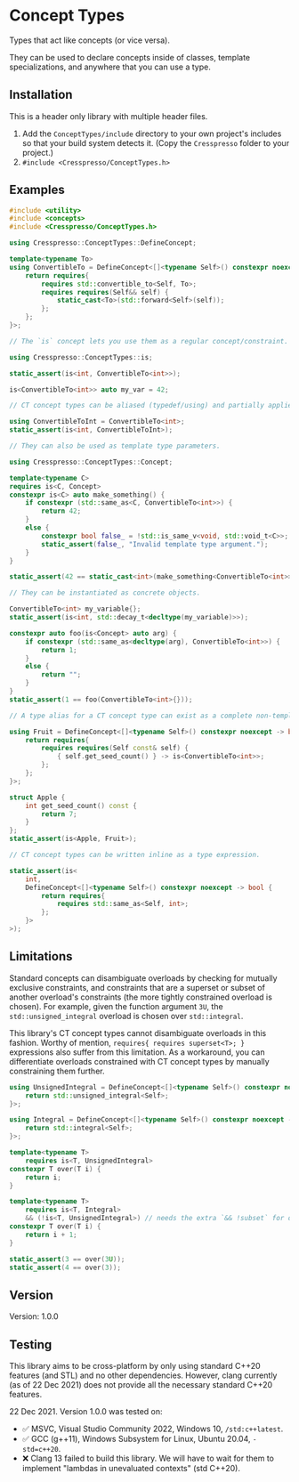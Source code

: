 
# Concept Types

Types that act like concepts (or vice versa).

They can be used to declare concepts inside of classes, template specializations, and anywhere that you can use a type.

## Installation

This is a header only library with multiple header files.

1. Add the `ConceptTypes/include` directory to your own project's includes so that your build system detects it. (Copy the `Cresspresso` folder to your project.)
2. `#include <Cresspresso/ConceptTypes.h>`

## Examples

```cpp
#include <utility>
#include <concepts>
#include <Cresspresso/ConceptTypes.h>

using Cresspresso::ConceptTypes::DefineConcept;

template<typename To>
using ConvertibleTo = DefineConcept<[]<typename Self>() constexpr noexcept -> bool {
	return requires{
		requires std::convertible_to<Self, To>;
		requires requires(Self&& self) {
			static_cast<To>(std::forward<Self>(self));
		};
	};
}>;

// The `is` concept lets you use them as a regular concept/constraint.

using Cresspresso::ConceptTypes::is;

static_assert(is<int, ConvertibleTo<int>>);

is<ConvertibleTo<int>> auto my_var = 42;

// CT concept types can be aliased (typedef/using) and partially applied.

using ConvertibleToInt = ConvertibleTo<int>;
static_assert(is<int, ConvertibleToInt>);

// They can also be used as template type parameters.

using Cresspresso::ConceptTypes::Concept;

template<typename C>
requires is<C, Concept>
constexpr is<C> auto make_something() {
	if constexpr (std::same_as<C, ConvertibleTo<int>>) {
		return 42;
	}
	else {
		constexpr bool false_ = !std::is_same_v<void, std::void_t<C>>;
		static_assert(false_, "Invalid template type argument.");
	}
}

static_assert(42 == static_cast<int>(make_something<ConvertibleTo<int>>()));

// They can be instantiated as concrete objects.

ConvertibleTo<int> my_variable{};
static_assert(is<int, std::decay_t<decltype(my_variable)>>);

constexpr auto foo(is<Concept> auto arg) {
	if constexpr (std::same_as<decltype(arg), ConvertibleTo<int>>) {
		return 1;
	}
	else {
		return "";
	}
}
static_assert(1 == foo(ConvertibleTo<int>{}));

// A type alias for a CT concept type can exist as a complete non-template type.

using Fruit = DefineConcept<[]<typename Self>() constexpr noexcept -> bool {
	return requires{
		requires requires(Self const& self) {
			{ self.get_seed_count() } -> is<ConvertibleTo<int>>;
		};
	};
}>;

struct Apple {
	int get_seed_count() const {
		return 7;
	}
};
static_assert(is<Apple, Fruit>);

// CT concept types can be written inline as a type expression.

static_assert(is<
	int,
	DefineConcept<[]<typename Self>() constexpr noexcept -> bool {
		return requires{
			requires std::same_as<Self, int>;
		};
	}>
>);
```

## Limitations

Standard concepts can disambiguate overloads by checking for mutually exclusive constraints,
and constraints that are a superset or subset of another overload's constraints
(the more tightly constrained overload is chosen).
For example, given the function argument `3U`, the `std::unsigned_integral` overload is chosen over `std::integral`.

This library's CT concept types cannot disambiguate overloads in this fashion.
Worthy of mention, `requires{ requires superset<T>; }` expressions also suffer from this limitation.
As a workaround, you can differentiate overloads constrained with CT concept types by manually constraining them further.

```cpp
using UnsignedIntegral = DefineConcept<[]<typename Self>() constexpr noexcept -> bool {
	return std::unsigned_integral<Self>;
}>;

using Integral = DefineConcept<[]<typename Self>() constexpr noexcept -> bool {
	return std::integral<Self>;
}>;

template<typename T>
	requires is<T, UnsignedIntegral>
constexpr T over(T i) {
	return i;
}

template<typename T>
	requires is<T, Integral>
	&& (!is<T, UnsignedIntegral>) // needs the extra `&& !subset` for disambiguation.
constexpr T over(T i) {
	return i + 1;
}

static_assert(3 == over(3U));
static_assert(4 == over(3));
```

## Version

Version: 1.0.0

## Testing

This library aims to be cross-platform by only using standard C++20 features (and STL) and no other dependencies.
However, clang currently (as of 22 Dec 2021) does not provide all the necessary standard C++20 features.

22 Dec 2021. Version 1.0.0 was tested on:

* ✅ MSVC, Visual Studio Community 2022, Windows 10, `/std:c++latest`.
* ✅ GCC (g++11), Windows Subsystem for Linux, Ubuntu 20.04, `-std=c++20`.
* ❌ Clang 13 failed to build this library. We will have to wait for them to implement "lambdas in unevaluated contexts" (std C++20).
